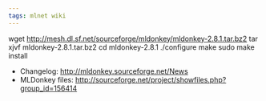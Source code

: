 ```yaml
---
tags: mlnet wiki
---
```


wget http://mesh.dl.sf.net/sourceforge/mldonkey/mldonkey-2.8.1.tar.bz2 tar xjvf mldonkey-2.8.1.tar.bz2 cd mldonkey-2.8.1 ./configure make sudo make install

-   Changelog: <http://mldonkey.sourceforge.net/News>
-   MLDonkey files: <http://sourceforge.net/project/showfiles.php?group_id=156414>
